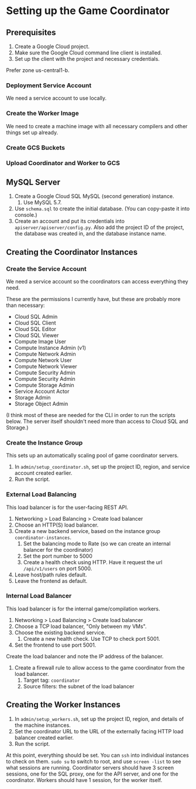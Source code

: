 # Setting up the Game Coordinator

## Prerequisites

1. Create a Google Cloud project.
1. Make sure the Google Cloud command line client is installed.
1. Set up the client with the project and necessary credentials.

Prefer zone us-central1-b.

### Deployment Service Account

We need a service account to use locally.

### Create the Worker Image

We need to create a machine image with all necessary compilers and other things
set up already.

### Create GCS Buckets

### Upload Coordinator and Worker to GCS

## MySQL Server

1. Create a Google Cloud SQL MySQL (second generation) instance.
    1. Use MySQL 5.7.
1. Use `schema.sql` to create the initial database. (You can copy-paste it into console.)
1. Create an account and put its credentials into `apiserver/apiserver/config.py`. Also add the project ID of the project, the database was created in, and the database instance name.

## Creating the Coordinator Instances

### Create the Service Account

We need a service account so the coordinators can access everything they need.

These are the permissions I currently have, but these are probably more than necessary:

- Cloud SQL Admin
- Cloud SQL Client
- Cloud SQL Editor
- Cloud SQL Viewer
- Compute Image User
- Compute Instance Admin (v1)
- Compute Network Admin
- Compute Network User
- Compute Network Viewer
- Compute Security Admin
- Compute Security Admin
- Compute Storage Admin
- Service Account Actor
- Storage Admin
- Storage Object Admin

(I think most of these are needed for the CLI in order to run the scripts below. The server itself shouldn't need more than access to Cloud SQL and Storage.)

### Create the Instance Group

This sets up an automatically scaling pool of game coordinator servers.

1. In `admin/setup_coordinator.sh`, set up the project ID, region, and service account created earlier.
1. Run the script.

### External Load Balancing

This load balancer is for the user-facing REST API.

1. Networking > Load Balancing > Create load balancer
1. Choose an HTTP(S) load balancer.
1. Create a new backend service, based on the instance group `coordinator-instances`.
    1. Set the balancing mode to Rate (so we can create an internal balancer for the coordinator)
    1. Set the port number to 5000
    1. Create a health check using HTTP. Have it request the url `/api/v1/users` on port 5000.
1. Leave host/path rules default.
1. Leave the frontend as default.

### Internal Load Balancer

This load balancer is for the internal game/compilation workers.

1. Networking > Load Balancing > Create load balancer
1. Choose a TCP load balancer, "Only between my VMs".
1. Choose the existing backend service.
    1. Create a new health check. Use TCP to check port 5001.
1. Set the frontend to use port 5001.

Create the load balancer and note the IP address of the balancer.

1. Create a firewall rule to allow access to the game coordinator from the load balancer.
    1. Target tag: `coordinator`
    1. Source filters: the subnet of the load balancer

## Creating the Worker Instances

1. In `admin/setup_workers.sh`, set up the project ID, region, and details of the machine instances. 
1. Set the coordinator URL to the URL of the externally facing HTTP load balancer created earlier.
1. Run the script.

At this point, everything should be set. You can `ssh` into individual instances to check on them. `sudo su` to switch to root, and use `screen -list` to see what sessions are running. Coordinator servers should have 3 screen sessions, one for the SQL proxy, one for the API server, and one for the coordinator. Workers should have 1 session, for the worker itself.